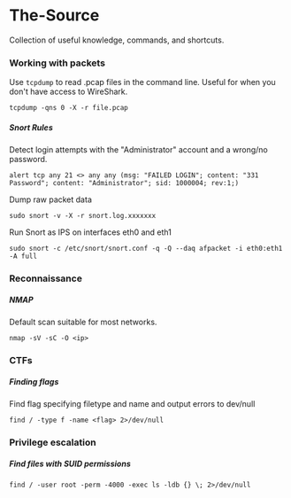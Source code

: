 # The-Source
Collection of useful knowledge, commands, and shortcuts.

### Working with packets

Use `tcpdump` to read .pcap files in the command line. Useful for when you don't have access to WireShark.

```tcpdump -qns 0 -X -r file.pcap```

##### Snort Rules

Detect login attempts with the "Administrator" account and a wrong/no password.

```alert tcp any 21 <> any any (msg: "FAILED LOGIN"; content: "331 Password"; content: "Administrator"; sid: 1000004; rev:1;)```

Dump raw packet data

```sudo snort -v -X -r snort.log.xxxxxxx```

Run Snort as IPS on interfaces eth0 and eth1

```sudo snort -c /etc/snort/snort.conf -q -Q --daq afpacket -i eth0:eth1 -A full```

### Reconnaissance

##### NMAP

Default scan suitable for most networks.

```nmap -sV -sC -O <ip>```

### CTFs

##### Finding flags

Find flag specifying filetype and name and output errors to dev/null

```find / -type f -name <flag> 2>/dev/null```

### Privilege escalation

##### Find files with SUID permissions

```find / -user root -perm -4000 -exec ls -ldb {} \; 2>/dev/null```


